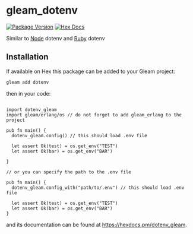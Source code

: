 # gleam_dotenv

[![Package Version](https://img.shields.io/hexpm/v/dotenv)](https://hex.pm/packages/dotenv_gleam)
[![Hex Docs](https://img.shields.io/badge/hex-docs-ffaff3)](https://hexdocs.pm/dotenv_gleam/)

Similar to [Node](https://www.npmjs.com/package/dotenv) dotenv and [Ruby](https://github.com/bkeepers/dotenv) dotenv


## Installation

If available on Hex this package can be added to your Gleam project:

```sh
gleam add dotenv
```

then in your code:

```gleam

import dotenv_gleam
import gleam/erlang/os // do not forget to add gleam_erlang to the project

pub fn main() {
  dotenv_gleam.config() // this should load .env file

  let assert Ok(test) = os.get_env("TEST")
  let assert Ok(bar) = os.get_env("BAR")

}

// or you can specify the path to the .env file

pub fn main() {
  dotenv_gleam.config_with("path/to/.env") // this should load .env file

  let assert Ok(test) = os.get_env("TEST")
  let assert Ok(bar) = os.get_env("BAR")
}

```

and its documentation can be found at <https://hexdocs.pm/dotenv_gleam>.
